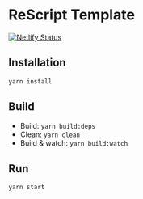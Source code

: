 # ReScript Template

[![Netlify Status](https://api.netlify.com/api/v1/badges/APIKEY/deploy-status)](https://app.netlify.com/sites/WEBSITE/deploys)

## Installation

```sh
yarn install
```

## Build

- Build: `yarn build:deps`
- Clean: `yarn clean`
- Build & watch: `yarn build:watch`

## Run

```sh
yarn start
```
